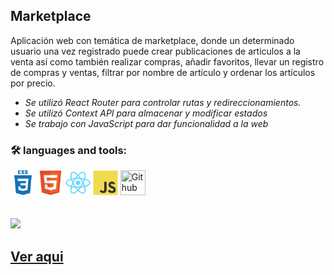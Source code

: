<h2>Marketplace</h2>

Aplicación web con temática de marketplace, donde un determinado usuario una vez registrado puede crear publicaciones de articulos a la venta así como también realizar compras, añadir favoritos, llevar un registro de compras y ventas, filtrar por nombre de artículo y ordenar los artículos por precio. 

- *Se utilizó React Router para controlar rutas y redireccionamientos.*
- *Se utilizó Context API para almacenar y modificar estados*
- *Se trabajo con JavaScript para dar funcionalidad a la web*



### :hammer_and_wrench: languages and tools:

<div>
  <img src="https://github.com/devicons/devicon/blob/master/icons/css3/css3-plain-wordmark.svg" title="CSS3" alt="CSS" width="40" height= "40"/> 
  <img src="https://github.com/devicons/devicon/blob/master/icons/html5/html5-original.svg" title="HTML5" alt="HTML" width="40" height="40 "/> 
   <img src="https://github.com/devicons/devicon/blob/master/icons/react/react-original.svg" title="REACT" alt="REACT" width="40" height="40 "/> 
  <img src="https://github.com/devicons/devicon/blob/master/icons/javascript/javascript-original.svg" title="JavaScript" alt="JavaScript" width="40" height="40 "/> 
 <img src="https://www.freeiconspng.com/uploads/github-icon-1.png" title="Github" **alt="Github" width="40" height="40"/>
</div>
<br><br>

<img src="https://github.com/erlisrivas/proyecto-react/blob/master/marketplace.png" width="400">


## [Ver aqui](https://proyecto-react-nine.vercel.app/)




